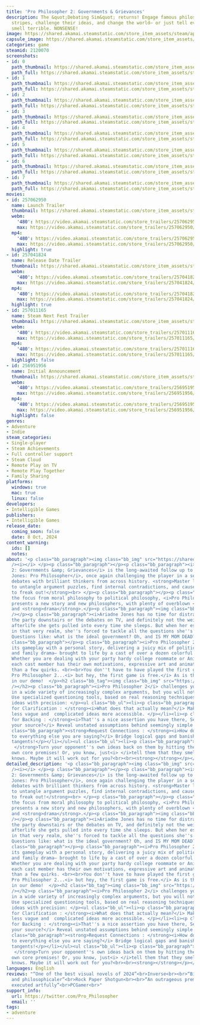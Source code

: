```yaml
---
title: 'Pro Philosopher 2: Governments & Grievances'
description: The &quot;Debating Sim&quot; returns! Engage famous philosophers of all
  stripes, challenge their ideas, and change the world— or just tell everyone they
  smell terrible. NONSENSE!
image: https://shared.akamai.steamstatic.com/store_item_assets/steam/apps/2120070/header.jpg?t=1731260893
capsule_image: https://shared.akamai.steamstatic.com/store_item_assets/steam/apps/2120070/f92ce4558f22f0aa9ac6c32a6034bc073ac56514/capsule_231x87.jpg?t=1731260893
categories: game
steamid: 2120070
screenshots:
- id: 0
  path_thumbnail: https://shared.akamai.steamstatic.com/store_item_assets/steam/apps/2120070/ss_ccb18c25ba598afcf52995a0ea36ef17f2aa0d3b.600x338.jpg?t=1731260893
  path_full: https://shared.akamai.steamstatic.com/store_item_assets/steam/apps/2120070/ss_ccb18c25ba598afcf52995a0ea36ef17f2aa0d3b.1920x1080.jpg?t=1731260893
- id: 1
  path_thumbnail: https://shared.akamai.steamstatic.com/store_item_assets/steam/apps/2120070/ss_d2d58c5067e7723ae164fc2a6572e85229e74a28.600x338.jpg?t=1731260893
  path_full: https://shared.akamai.steamstatic.com/store_item_assets/steam/apps/2120070/ss_d2d58c5067e7723ae164fc2a6572e85229e74a28.1920x1080.jpg?t=1731260893
- id: 2
  path_thumbnail: https://shared.akamai.steamstatic.com/store_item_assets/steam/apps/2120070/ss_67e7570de41397f399870c715fcbc16bec8dc7d1.600x338.jpg?t=1731260893
  path_full: https://shared.akamai.steamstatic.com/store_item_assets/steam/apps/2120070/ss_67e7570de41397f399870c715fcbc16bec8dc7d1.1920x1080.jpg?t=1731260893
- id: 3
  path_thumbnail: https://shared.akamai.steamstatic.com/store_item_assets/steam/apps/2120070/ss_8118fdea70c1f7eba9095edb966e5be1f70d3d52.600x338.jpg?t=1731260893
  path_full: https://shared.akamai.steamstatic.com/store_item_assets/steam/apps/2120070/ss_8118fdea70c1f7eba9095edb966e5be1f70d3d52.1920x1080.jpg?t=1731260893
- id: 4
  path_thumbnail: https://shared.akamai.steamstatic.com/store_item_assets/steam/apps/2120070/ss_1aa8f0ce11fd64af091edf164a073d232df0422d.600x338.jpg?t=1731260893
  path_full: https://shared.akamai.steamstatic.com/store_item_assets/steam/apps/2120070/ss_1aa8f0ce11fd64af091edf164a073d232df0422d.1920x1080.jpg?t=1731260893
- id: 5
  path_thumbnail: https://shared.akamai.steamstatic.com/store_item_assets/steam/apps/2120070/ss_1d7ddd609351d5870b40d4c19c1a27d29a7b6bbd.600x338.jpg?t=1731260893
  path_full: https://shared.akamai.steamstatic.com/store_item_assets/steam/apps/2120070/ss_1d7ddd609351d5870b40d4c19c1a27d29a7b6bbd.1920x1080.jpg?t=1731260893
- id: 6
  path_thumbnail: https://shared.akamai.steamstatic.com/store_item_assets/steam/apps/2120070/ss_06521ff7ba5d40bf562c9e59bc38353ca467146b.600x338.jpg?t=1731260893
  path_full: https://shared.akamai.steamstatic.com/store_item_assets/steam/apps/2120070/ss_06521ff7ba5d40bf562c9e59bc38353ca467146b.1920x1080.jpg?t=1731260893
- id: 7
  path_thumbnail: https://shared.akamai.steamstatic.com/store_item_assets/steam/apps/2120070/ss_b9c97f6de544792a2ba22adfcf729ce48b09a73c.600x338.jpg?t=1731260893
  path_full: https://shared.akamai.steamstatic.com/store_item_assets/steam/apps/2120070/ss_b9c97f6de544792a2ba22adfcf729ce48b09a73c.1920x1080.jpg?t=1731260893
movies:
- id: 257062950
  name: Launch Trailer
  thumbnail: https://shared.akamai.steamstatic.com/store_item_assets/steam/apps/257062950/30428ecb2157a2af3b02328dcf1b1033b4e8a326/movie_600x337.jpg?t=1728405605
  webm:
    '480': https://video.akamai.steamstatic.com/store_trailers/257062950/movie480_vp9.webm?t=1728405605
    max: https://video.akamai.steamstatic.com/store_trailers/257062950/movie_max_vp9.webm?t=1728405605
  mp4:
    '480': https://video.akamai.steamstatic.com/store_trailers/257062950/movie480.mp4?t=1728405605
    max: https://video.akamai.steamstatic.com/store_trailers/257062950/movie_max.mp4?t=1728405605
  highlight: true
- id: 257041824
  name: Release Date Trailer
  thumbnail: https://shared.akamai.steamstatic.com/store_item_assets/steam/apps/257041824/movie.293x165.jpg?t=1722358105
  webm:
    '480': https://video.akamai.steamstatic.com/store_trailers/257041824/movie480_vp9.webm?t=1722358105
    max: https://video.akamai.steamstatic.com/store_trailers/257041824/movie_max_vp9.webm?t=1722358105
  mp4:
    '480': https://video.akamai.steamstatic.com/store_trailers/257041824/movie480.mp4?t=1722358105
    max: https://video.akamai.steamstatic.com/store_trailers/257041824/movie_max.mp4?t=1722358105
  highlight: true
- id: 257011165
  name: Steam Next Fest Trailer
  thumbnail: https://shared.akamai.steamstatic.com/store_item_assets/steam/apps/257011165/movie.293x165.jpg?t=1714493656
  webm:
    '480': https://video.akamai.steamstatic.com/store_trailers/257011165/movie480_vp9.webm?t=1714493656
    max: https://video.akamai.steamstatic.com/store_trailers/257011165/movie_max_vp9.webm?t=1714493656
  mp4:
    '480': https://video.akamai.steamstatic.com/store_trailers/257011165/movie480.mp4?t=1714493656
    max: https://video.akamai.steamstatic.com/store_trailers/257011165/movie_max.mp4?t=1714493656
  highlight: false
- id: 256951956
  name: Initial Announcement
  thumbnail: https://shared.akamai.steamstatic.com/store_item_assets/steam/apps/256951956/movie.293x165.jpg?t=1686758655
  webm:
    '480': https://video.akamai.steamstatic.com/store_trailers/256951956/movie480_vp9.webm?t=1686758655
    max: https://video.akamai.steamstatic.com/store_trailers/256951956/movie_max_vp9.webm?t=1686758655
  mp4:
    '480': https://video.akamai.steamstatic.com/store_trailers/256951956/movie480.mp4?t=1686758655
    max: https://video.akamai.steamstatic.com/store_trailers/256951956/movie_max.mp4?t=1686758655
  highlight: false
genres:
- Adventure
- Indie
steam_categories:
- Single-player
- Steam Achievements
- Full controller support
- Steam Cloud
- Remote Play on TV
- Remote Play Together
- Family Sharing
platforms:
  windows: true
  mac: true
  linux: false
developers:
- Intelligible Games
publishers:
- Intelligible Games
release_date:
  coming_soon: false
  date: 8 Oct, 2024
content_warning:
  ids: []
  notes:
about: '<p class="bb_paragraph"><img class="bb_img" src="https://shared.akamai.steamstatic.com/store_item_assets/steam/apps/2120070/extras/Attract.gif?t=1731260893"
  /><i></i> </p><p class="bb_paragraph"></p><p class="bb_paragraph"><i>Pro Philosopher
  2: Governments &amp; Grievances</i> is the long-awaited follow up to the Flash hit <i>Socrates
  Jones: Pro Philosopher</i>, once again challenging the player in a series of interactive
  debates with brilliant thinkers from across history. <strong>Master logical moves
  to untangle argument puzzles, find internal contradictions, and cause your opponents
  to freak out!</strong><br> </p><p class="bb_paragraph"></p><p class="bb_paragraph">Shifting
  the focus from moral philosophy to political philosophy, <i>Pro Philosopher 2</i>
  presents a new story and new philosophers, with plenty of overblown <strong>comedy</strong>
  and <strong>drama</strong>.</p><p class="bb_paragraph"><img class="bb_img" src="https://shared.akamai.steamstatic.com/store_item_assets/steam/apps/2120070/extras/Story.png?t=1731260893"
  /></p><p class="bb_paragraph"><i>Ariadne Jones has no time for distractions: not
  the party downstairs or the debates on TV, and definitely not the weird philosophical
  afterlife she gets pulled into every time she sleeps. But when her estranged mother  arrives
  in that very realm, she''s forced to tackle all the questions she''s been avoiding.
  Questions like: what is the ideal government? Oh, and IS MY MOM DEAD?! </i></p><p
  class="bb_paragraph"></p><p class="bb_paragraph"><i>Pro Philosopher 2</i> frames
  its gameplay with a personal story, delivering a juicy mix of political machinations
  and family drama— brought to life by a cast of over a dozen colorful characters.
  Whether you are dealing with your party hardy college roommate or Anime Karl Marx,
  each cast member has their own motivations, expressive art and animations, and more
  than a few quirks. <br><br>You don''t have to have played the first game to enjoy
  Pro Philosopher 2...<i> but hey, the first game is free.</i> As is the first chapter
  in our demo!  </p><h2 class="bb_tag"><img class="bb_img" src="https://shared.akamai.steamstatic.com/store_item_assets/steam/apps/2120070/extras/Gameplay.png?t=1731260893"
  /></h2><p class="bb_paragraph"><i>Pro Philosopher 2</i> challenges you to find weaknesses
  in a wide variety of increasingly complex arguments, but you will not be unprepared!
  Use specialized questioning tools, based on real reasoning techniques,  to cut through
  ideas with precision: </p><ul class="bb_ul"><li><p class="bb_paragraph"><strong>Press
  for Clarification : </strong><i>What does that actually mean?</i> Make vagaries
  less vague and  complicated ideas more accessible. </p></li><li><p class="bb_paragraph"><strong>Ask
  for Backing : </strong><i>That''s a nice assertion you have there, Senator, what''s
  your source?</i> Reveal unstated assumptions behind seemingly simple statements.</p></li><li><p
  class="bb_paragraph"><strong>Request Connections : </strong><i>How does this connect
  to everything else you are saying?</i> Bridge logical gaps and banish distracting
  tangents!</p></li></ul><ul class="bb_ul"><li><p class="bb_paragraph"><strong>Challenge!
   </strong>Turn your opponent''s own ideas back on them by hitting them with their
  own core premises! Or, you know, just<i> </i>tell them that they smell bad. Who
  knows. Maybe it will work out for you?<br><br><strong></strong></p></li></ul>'
detailed_description: '<p class="bb_paragraph"><img class="bb_img" src="https://shared.akamai.steamstatic.com/store_item_assets/steam/apps/2120070/extras/Attract.gif?t=1731260893"
  /><i></i> </p><p class="bb_paragraph"></p><p class="bb_paragraph"><i>Pro Philosopher
  2: Governments &amp; Grievances</i> is the long-awaited follow up to the Flash hit <i>Socrates
  Jones: Pro Philosopher</i>, once again challenging the player in a series of interactive
  debates with brilliant thinkers from across history. <strong>Master logical moves
  to untangle argument puzzles, find internal contradictions, and cause your opponents
  to freak out!</strong><br> </p><p class="bb_paragraph"></p><p class="bb_paragraph">Shifting
  the focus from moral philosophy to political philosophy, <i>Pro Philosopher 2</i>
  presents a new story and new philosophers, with plenty of overblown <strong>comedy</strong>
  and <strong>drama</strong>.</p><p class="bb_paragraph"><img class="bb_img" src="https://shared.akamai.steamstatic.com/store_item_assets/steam/apps/2120070/extras/Story.png?t=1731260893"
  /></p><p class="bb_paragraph"><i>Ariadne Jones has no time for distractions: not
  the party downstairs or the debates on TV, and definitely not the weird philosophical
  afterlife she gets pulled into every time she sleeps. But when her estranged mother  arrives
  in that very realm, she''s forced to tackle all the questions she''s been avoiding.
  Questions like: what is the ideal government? Oh, and IS MY MOM DEAD?! </i></p><p
  class="bb_paragraph"></p><p class="bb_paragraph"><i>Pro Philosopher 2</i> frames
  its gameplay with a personal story, delivering a juicy mix of political machinations
  and family drama— brought to life by a cast of over a dozen colorful characters.
  Whether you are dealing with your party hardy college roommate or Anime Karl Marx,
  each cast member has their own motivations, expressive art and animations, and more
  than a few quirks. <br><br>You don''t have to have played the first game to enjoy
  Pro Philosopher 2...<i> but hey, the first game is free.</i> As is the first chapter
  in our demo!  </p><h2 class="bb_tag"><img class="bb_img" src="https://shared.akamai.steamstatic.com/store_item_assets/steam/apps/2120070/extras/Gameplay.png?t=1731260893"
  /></h2><p class="bb_paragraph"><i>Pro Philosopher 2</i> challenges you to find weaknesses
  in a wide variety of increasingly complex arguments, but you will not be unprepared!
  Use specialized questioning tools, based on real reasoning techniques,  to cut through
  ideas with precision: </p><ul class="bb_ul"><li><p class="bb_paragraph"><strong>Press
  for Clarification : </strong><i>What does that actually mean?</i> Make vagaries
  less vague and  complicated ideas more accessible. </p></li><li><p class="bb_paragraph"><strong>Ask
  for Backing : </strong><i>That''s a nice assertion you have there, Senator, what''s
  your source?</i> Reveal unstated assumptions behind seemingly simple statements.</p></li><li><p
  class="bb_paragraph"><strong>Request Connections : </strong><i>How does this connect
  to everything else you are saying?</i> Bridge logical gaps and banish distracting
  tangents!</p></li></ul><ul class="bb_ul"><li><p class="bb_paragraph"><strong>Challenge!
   </strong>Turn your opponent''s own ideas back on them by hitting them with their
  own core premises! Or, you know, just<i> </i>tell them that they smell bad. Who
  knows. Maybe it will work out for you?<br><br><strong></strong></p></li></ul>'
languages: English
reviews: "“One of the best visual novels of 2024”<br>Inverse<br><br>“Bigger, better,
  and philosophicaler”<br>Rock Paper Shotgun<br><br>“An outrageous premise that’s
  executed artfully”<br>PCGamer<br>"
support_info:
  url: https://twitter.com/Pro_Philosopher
  email: ''
tags:
- adventure
---
```


